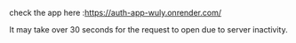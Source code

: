 check the app here :https://auth-app-wuly.onrender.com/

It may take over 30 seconds for the request to open due to server inactivity.
